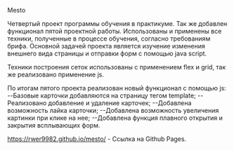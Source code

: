 Mesto

Четвертый проект программы обучения в практикуме. Так же добавлен функционал пятой проектной работы.
Использованы и применены все техники, полученные в процессе обучения, согласно требованиям брифа.
Основной задачей проекта является изучение изменения внешнего вида страницы и отправки форм с помощью java script.

Техники построения сеток использованы с применением flex и grid, так же реализовано применение js.

По итогам пятого проекта реализован новый функционал с помощью js:
--Базовые карточки добавляются на страницу тегом template;
--Реализовано добавление и удаление карточек;
--Добавлена возможность лайка карточки;
--Добавлена возможность увеличения картинки при клике на нее;
--Добавлена функция плавного открытия и закрытия всплывающих форм.

https://rwer9982.github.io/mesto/ - Ссылка на Github Pages.

